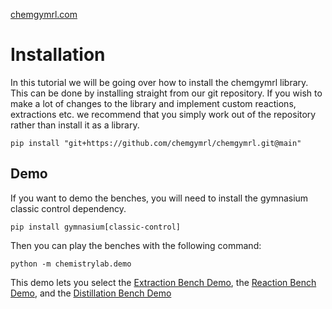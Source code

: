 [chemgymrl.com](https://chemgymrl.com/)

# Installation

In this tutorial we will be going over how to install the chemgymrl library. This can be done by installing straight from our git repository. If you wish to make a lot of changes to the library and implement custom reactions, extractions etc. we recommend that you simply work out of the repository rather than install it as a library.
 
```
pip install "git+https://github.com/chemgymrl/chemgymrl.git@main"
```


## Demo

If you want to demo the benches, you will need to install the gymnasium classic control dependency. 
```
pip install gymnasium[classic-control]
```


Then you can play the benches with the following command:
```
python -m chemistrylab.demo
```

This demo lets you select the [Extraction Bench Demo](https://chemgymrl.readthedocs.io/en/latest/chemistrylab.benches.html#chemistrylab.benches.extract_bench.WurtzExtractDemo_v0), the [Reaction Bench Demo](https://chemgymrl.readthedocs.io/en/latest/chemistrylab.benches.html#chemistrylab.benches.reaction_bench.FictReactDemo_v0), and the [Distillation Bench Demo](https://chemgymrl.readthedocs.io/en/latest/chemistrylab.benches.html#chemistrylab.benches.distillation_bench.WurtzDistillDemo_v0)
